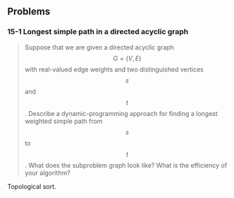 ## Problems

### 15-1 Longest simple path in a directed acyclic graph

> Suppose that we are given a directed acyclic graph $$G = (V, E)$$ with real-valued edge weights and two distinguished vertices $$s$$ and $$t$$ . Describe a dynamic-programming approach for finding a longest weighted simple path from $$s$$ to $$t$$ . What does the subproblem graph look like? What is the efficiency of your algorithm?

Topological sort.



